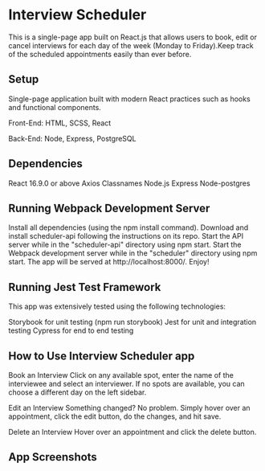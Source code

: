 # Interview Scheduler
This is a single-page app built on React.js that allows users to book, edit or cancel interviews for each day of the week (Monday to Friday).Keep track of the scheduled appointments easily than ever before.

## Setup

Single-page application built with modern React practices such as hooks and functional components.

Front-End: HTML, SCSS, React

Back-End: Node, Express, PostgreSQL


## Dependencies

React 16.9.0 or above
Axios
Classnames
Node.js
Express
Node-postgres


## Running Webpack Development Server

Install all dependencies (using the npm install command).
Download and install scheduler-api following the instructions on its repo.
Start the API server while in the "scheduler-api" directory using npm start.
Start the Webpack development server while in the "scheduler" directory using npm start. The app will be served at http://localhost:8000/. Enjoy!

## Running Jest Test Framework

This app was extensively tested using the following technologies:

Storybook for unit testing (npm run storybook)
Jest for unit and integration testing
Cypress for end to end testing

## How to Use Interview Scheduler app
Book an Interview
    Click on any available spot, enter the name of the interviewee and select an interviewer.
    If no spots are available, you can choose a different day on the left sidebar.

Edit an Interview
    Something changed? No problem.
    Simply hover over an appointment, click the edit button, do the changes, and hit save.

Delete an Interview
    Hover over an appointment and click the delete button.


## App Screenshots

